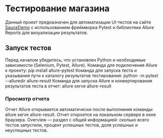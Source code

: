 # Тестирование магазина

Данный проект предназначен для автоматизации UI-тестов на 
сайте [SauceDemo](https://www.saucedemo.com/) с использованием фреймворка Pytest и библиотеки Allure Reports 
для визуализации результатов.

##  Запуск тестов

Перед началом убедитесь, что установлен Python и необходимые зависимости (Selenium, Pytest, Allure).
Команда для подключения Allure к проекту: pip install allure-pytest
Команда для запуска теста и указывания пути к каталогу результатов тестирования:
python -m pytest --alluredir allure-result
Команда для запуска Allure и конвертирования результатов теста в отчет:
allure serve allure-result

### Просмотр отчета
Отчет Allure открывается автоматически после выполнения команды: allure serve allure-result.
Отчет откроется на локальном сервере в окне браузера.
Overview — раздел с общей информацией: сколько всего тестов запустили, процент успешных тестов, доля успешных и неуспешных тестов.
